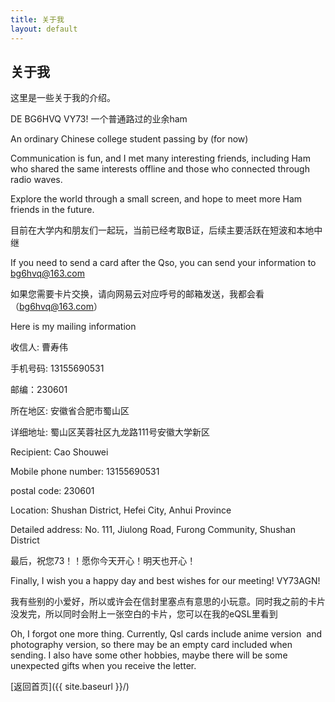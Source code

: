 ```yaml
---
title: 关于我
layout: default
---
```


## 关于我

这里是一些关于我的介绍。

DE BG6HVQ VY73!
一个普通路过的业余ham

An ordinary Chinese college student passing by (for now)

Communication is fun, and I met many interesting friends, including Ham who shared the same interests offline and those who connected through radio waves.

Explore the world through a small screen, and hope to meet more Ham friends in the future.

目前在大学内和朋友们一起玩，当前已经考取B证，后续主要活跃在短波和本地中继

If you need to send a card after the Qso, you can send your information to bg6hvq@163.com

如果您需要卡片交换，请向网易云对应呼号的邮箱发送，我都会看（bg6hvq@163.com）

Here is my mailing information

收信人: 曹寿伟

手机号码: 13155690531

邮编：230601

所在地区: 安徽省合肥市蜀山区

详细地址: 蜀山区芙蓉社区九龙路111号安徽大学新区

Recipient: Cao Shouwei

Mobile phone number: 13155690531

postal code: 230601

Location: Shushan District, Hefei City, Anhui Province

Detailed address: No. 111, Jiulong Road, Furong Community, Shushan District

最后，祝您73！！愿你今天开心！明天也开心！

Finally, I wish you a happy day and best wishes for our meeting! VY73AGN!

我有些别的小爱好，所以或许会在信封里塞点有意思的小玩意。同时我之前的卡片没发完，所以同时会附上一张空白的卡片，您可以在我的eQSL里看到

Oh, I forgot one more thing. Currently, Qsl cards include anime version  and photography version, so there may be an empty card included when sending. I also have some other hobbies, maybe there will be some unexpected gifts when you receive the letter.

[返回首页]({{ site.baseurl }}/)